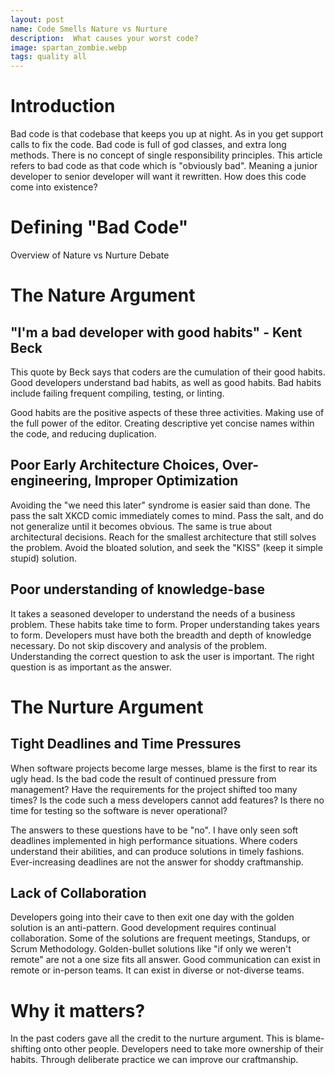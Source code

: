 ```yaml
---
layout: post
name: Code Smells Nature vs Nurture
description:  What causes your worst code?
image: spartan_zombie.webp
tags: quality all
---
```


# Introduction

Bad code is that codebase that keeps you up at night. As in you get support calls to fix the code. Bad code is full of 
god classes, and extra long methods. There is no concept of single responsibility principles. This article refers to bad 
code as that code which is "obviously bad". Meaning a junior developer to senior developer will want it rewritten. How 
does this code come into existence?

# Defining "Bad Code"

Overview of Nature vs Nurture Debate

# The Nature Argument

## "I'm a bad developer with good habits" - Kent Beck

This quote by Beck says that coders are the cumulation of their good habits. Good developers understand bad habits, as 
well as good habits. Bad habits include failing frequent compiling, testing, or linting.

Good habits are the positive aspects of these three activities. Making use of the full power of the editor. Creating 
descriptive yet concise names within the code, and reducing duplication.

## Poor Early Architecture Choices, Over-engineering, Improper Optimization

Avoiding the "we need this later" syndrome is easier said than done. The pass the salt XKCD comic immediately comes to 
mind. Pass the salt, and do not generalize until it becomes  obvious. The same is true about architectural decisions. 
Reach for the smallest architecture that still solves the problem. Avoid the bloated solution, and seek the "KISS" 
(keep it simple stupid) solution.

## Poor understanding of knowledge-base

It takes a seasoned developer to understand the needs of a business problem. These habits take time to form. Proper 
understanding takes years to form. Developers must have both the breadth and depth of knowledge necessary. Do not skip 
discovery and analysis of the problem. Understanding the correct question to ask the user is important. The right 
question is as important as the answer.

# The Nurture Argument

## Tight Deadlines and Time Pressures

When software projects become large messes, blame is the first to rear its ugly head. Is the bad code the result of 
continued pressure from management? Have the requirements for the project shifted too many times? Is the code such a 
mess developers cannot add features? Is there no time for testing so the software is never operational?

The answers to these questions have to be  "no". I have only seen soft deadlines implemented in high performance 
situations. Where coders understand their abilities, and can produce solutions in timely fashions. Ever-increasing 
deadlines are not the answer for shoddy craftmanship.

## Lack of Collaboration

Developers going into their cave to then exit one day with the golden solution is an anti-pattern. Good development 
requires continual collaboration. Some of the solutions are frequent meetings, Standups, or Scrum Methodology. Golden-bullet 
solutions like "if only we weren't remote" are not a one size fits all answer. Good communication can exist in remote or 
in-person teams. It can exist in diverse or not-diverse teams.

# Why it matters?

In the past coders gave all the credit to the nurture argument. This is blame-shifting onto other people. Developers 
need to take more ownership of their habits. Through deliberate practice we can improve our craftmanship.